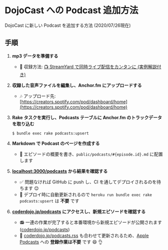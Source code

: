 # DojoCast への Podcast 追加方法

DojoCast に新しい Podcast を追加する方法 (2020/07/26現在)

## 手順

1. **mp3 データを準備する**
   - :scroll: 収録方法: [:tv: StreamYard で同時ライブ配信をカンタンに (実例解説付き)](https://note.com/yasulab/n/n9bfdd69a6b01)
2. **収録した音声ファイルを編集し、Anchor.fm にアップロードする**
   - :notes: アップロード先: [https://creators.spotify.com/pod/dashboard/home](https://creators.spotify.com/pod/dashboard/home)
3. **Rake タスクを実行し、Podcasts テーブルに Anchor.fm のトラックデータを取り込む**

   ```
   $ bundle exec rake podcasts:upsert
   ```

4. **Markdown で Podcast のページを作成する**
   - :memo: エピソードの概要を書き、`public/podcasts/#{episode.id}.md` に配置します
5. **[localhost:3000/podcasts](http://localhost:3000/podcasts) から結果を確認する**
   - :white_check_mark: 問題なければ GitHub に push し、CI を通してデプロイされるのを待ちます :relieved:
   - :rocket: デプロイ時に自動更新されるので `heroku run bundle exec rake podcasts:upsert` は **不要** です
6. **[coderdojo.jp/podcasts](https://coderdojo.jp/podcasts) にアクセスし、新規エピソードを確認する**
   - :radio: 一連の作業が完了すると本番環境から新規エピソードが公開されます ([coderdojo.jp/podcasts](https://coderdojo.jp/podcasts))
   - :apple: [coderdojo.jp/podcasts.rss](https://coderdojo.jp/podcasts) も合わせて更新されるため、[Apple Podcasts](https://podcasts.apple.com/jp/podcast/dojocast/id1458122473?uo=10) への **登録作業は不要** です :smile: :ok_hand:

